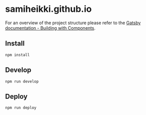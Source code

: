 # samiheikki.github.io

For an overview of the project structure please refer to the [Gatsby documentation - Building with Components](https://www.gatsbyjs.org/docs/building-with-components/).

## Install

```
npm install
```

## Develop

```
npm run develop
```

## Deploy

```
npm run deploy
```
